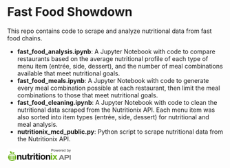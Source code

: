# Fast Food Showdown
This repo contains code to scrape and analyze nutritional data from fast food chains. 
- **fast_food_analysis.ipynb**: A Jupyter Notebook with code to compare restaurants based on the average nutritional profile of each type of menu item (entrée, side, dessert), and the number of meal combinations available that meet nutritional goals.
- **fast_food_meals.ipynb**: A Jupyter Notebook with code to generate every meal combination possible at each restaurant, then limit the meal combinations to those that meet nutritional goals.
- **fast_food_cleaning.ipynb**: A Jupyter Notebook with code to clean the nutritional data scraped from the Nutritionix API. Each menu item was also sorted into item types (entrée, side, dessert) for nutritional and meal analysis.
- **nutritionix_mcd_public.py**: Python script to scrape nutritional data from the Nutritionix API.


![Nutritionix API](nutritionix_api_image.png)
